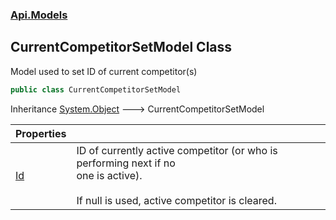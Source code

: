 ### [Api.Models](Api_Models.md 'Api.Models')
## CurrentCompetitorSetModel Class
Model used to set ID of current competitor(s)  
```csharp
public class CurrentCompetitorSetModel
```

Inheritance [System.Object](https://docs.microsoft.com/en-us/dotnet/api/System.Object 'System.Object') &#129106; CurrentCompetitorSetModel  

| Properties | |
| :--- | :--- |
| [Id](Api_Models_CurrentCompetitorSetModel_Id.md 'Api.Models.CurrentCompetitorSetModel.Id') | ID of currently active competitor (or who is performing next if no<br/>one is active).<br/><br/>If null is used, active competitor is cleared.<br/> |
